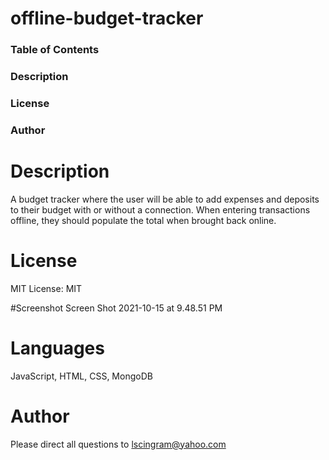 # offline-budget-tracker
### Table of Contents
### Description
### License
### Author
# Description
 A budget tracker where the user will be able to add expenses and deposits to their budget with or without a connection. When entering transactions offline, they should populate the total when brought back online.
# License
MIT License: MIT

#Screenshot
Screen Shot 2021-10-15 at 9.48.51 PM

# Languages
JavaScript, HTML, CSS, MongoDB

# Author
Please direct all questions to lscingram@yahoo.com
